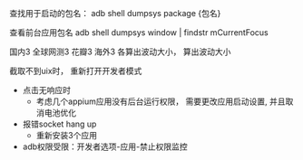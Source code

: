 
查找用于启动的包名：
adb shell
dumpsys package {包名}

查看前台应用包名
adb shell dumpsys window | findstr mCurrentFocus

国内3 全球网测3 花瓣3 海外3 各算出波动大小， 算出波动大小

截取不到uix时， 重新打开开发者模式

- 点击无响应时
  - 考虑几个appium应用没有后台运行权限， 需要更改应用启动设置, 并且取消电池优化
- 报错socket hang up
  - 重新安装3个应用
- adb权限受限：开发者选项-应用-禁止权限监控
